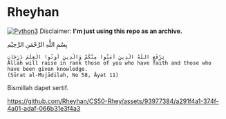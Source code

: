 # Rheyhan
[![Python3](https://img.shields.io/badge/language-Python3-red)](https://img.shields.io/badge/language-Python3-red)
Disclaimer: **I'm just using this repo as an archive.**

بِسْمِ اللَّهِ الرَّحْمَنِ الرَّحِيْم

```text
يَرْفَعِ اللَّهُ الَّذِينَ آمَنُوا مِنْكُمْ وَالَّذِينَ أُوتُوا الْعِلْمَ دَرَجَاتٍ
Allah will raise in rank those of you who have faith and those who have been given knowledge.
(Sūrat al-Mujādilah, No 58, Āyat 11)
```
Bismillah dapet sertif.

https://github.com/Rheyhan/CS50-Rhey/assets/93977384/a291f4a1-374f-4a01-adaf-066b31e3f4a3

